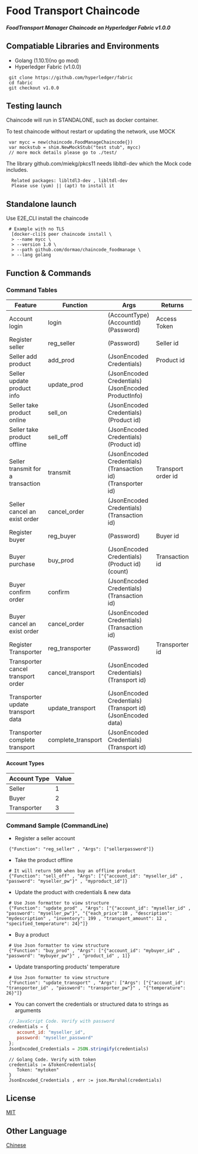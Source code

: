 # Food Transport Chaincode
##### FoodTransport Manager Chaincode on Hyperledger Fabric v1.0.0

## Compatiable Libraries and Environments
* Golang (1.10.1)(no go mod)
* Hyperledger Fabric (v1.0.0)
```
 git clone https://github.com/hyperledger/fabric
 cd fabric
 git checkout v1.0.0
```

## Testing launch
Chaincode will run in STANDALONE, such as docker container.

To test chaincode without restart or updating the network, use MOCK
```
 var mycc = new(chaincode.FoodManageChaincode{})
 var mockstub = shim.NewMockStub("test stub", mycc)
 // more mock details please go to ./test/
```
The library github.com/miekg/pkcs11 needs libltdl-dev which the Mock code includes.
```
  Related packages: libltdl3-dev , libltdl-dev
  Please use (yum) || (apt) to install it
```

## Standalone launch
Use E2E_CLI install the chaincode
```
 # Example with no TLS
  [docker-cli]$ peer chaincode install \
  > --name mycc \
  > --version 1.0 \
  > --path github.com/dormao/chaincode_foodmanage \
  > --lang golang
```

## Function & Commands
### Command Tables
| Feature | Function | Args | Returns |
| - | - | - | - |
| Account login | login | (AccountType) (AccountId) (Password) | Access Token |
| Register seller | reg_seller | (Password) | Seller id |
| Seller add product | add_prod | (JsonEncoded Credentials) | Product id |
| Seller update product info | update_prod | (JsonEncoded Credentials) (JsonEncoded ProductInfo) | |
| Seller take product online | sell_on | (JsonEncoded Credentials) (Product id) ||
| Seller take product offline | sell_off | (JsonEncoded Credentials) (Product id) ||
| Seller transmit for a transaction | transmit | (JsonEncoded Credentials) (Transaction id) (Transporter id) | Transport order id |
| Seller cancel an exist order | cancel_order | (JsonEncoded Credentials) (Transaction id) ||
| Register buyer | reg_buyer | (Password) | Buyer id |
| Buyer purchase | buy_prod | (JsonEncoded Credentials) (Product id) (count) | Transaction id |
| Buyer confirm order | confirm | (JsonEncoded Credentials) (Transaction id) ||
| Buyer cancel an exist order | cancel_order | (JsonEncoded Credentials) (Transaction id) ||
| Register Transporter | reg_transporter | (Password) | Transporter id |
| Transporter cancel transport order | cancel_transport | (JsonEncoded Credentials) (Transport id) ||
| Transporter update transport data | update_transport | (JsonEncoded Credentials) (Transport id) (JsonEncoded data) ||
| Transporter complete transport | complete_transport | (JsonEncoded Credentials) (Transport id) ||
#### Account Types
| Account Type | Value |
| - | - |
| Seller | 1 |
| Buyer | 2 |
| Transporter | 3 |
### Command Sample (CommandLine)
* Register a seller account
~~~
 {"Function": "reg_seller" , "Args": ["sellerpassword"]}
~~~
* Take the product offline
~~~
 # It will return 500 when buy an offline product
 {"Function": "sell_off" , "Args": ["{"account_id": "myseller_id" , "password": "myseller_pw"}" , "myproduct_id"]}
~~~
* Update the product with credentials & new data
~~~
 # Use Json formatter to view structure 
 {"Function": "update_prod" , "Args": ["{"account_id": "myseller_id" , "password": "myseller_pw"}", "{"each_price":10 , "description": "mydescription" , "inventory": 199 , "transport_amount": 12 , "specified_temperature": 24}"]}
~~~
* Buy a product
~~~
 # Use Json formatter to view structure
 {"Function": "buy_prod" , "Args": ["{"account_id": "mybuyer_id" , "password": "mybuyer_pw"}" , "product_id" , 1]}
~~~
* Update transporting products' temperature
~~~
 # Use Json formatter to view structure
 {"Function": "update_transport" , "Args": ["Args": ["{"account_id": "transporter_id" , "password": "transporter_pw"}" , "{"temperature": 26}"]}
~~~
* You can convert the credentials or structured data to strings as arguments
```javascript
 // JavaScript Code. Verify with password
 credentials = {
    account_id: "myseller_id",
    password: "myseller_password"
 };
 JsonEncoded_Credentials = JSON.stringify(credentials)
```
```golang
 // Golang Code. Verify with token
 credentials := &TokenCredentials{
    Token: "mytoken"
 }
 JsonEncoded_Credentials , err := json.Marshal(credentials)
```

## License
[MIT](https://opensource.org/licenses/MIT)

## Other Language
[Chinese](./README_cn.md)